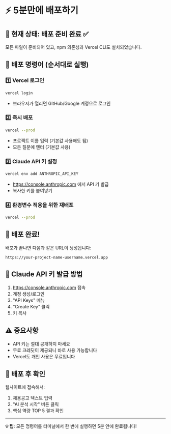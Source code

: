 # ⚡ 5분만에 배포하기

## 🎯 현재 상태: 배포 준비 완료 ✅

모든 파일이 준비되어 있고, npm 의존성과 Vercel CLI도 설치되었습니다.

## 🚀 배포 명령어 (순서대로 실행)

### 1️⃣ Vercel 로그인
```bash
vercel login
```
- 브라우저가 열리면 GitHub/Google 계정으로 로그인

### 2️⃣ 즉시 배포
```bash
vercel --prod
```
- 프로젝트 이름 입력 (기본값 사용해도 됨)
- 모든 질문에 엔터 (기본값 사용)

### 3️⃣ Claude API 키 설정
```bash
vercel env add ANTHROPIC_API_KEY
```
- https://console.anthropic.com 에서 API 키 발급
- 복사한 키를 붙여넣기

### 4️⃣ 환경변수 적용을 위한 재배포
```bash
vercel --prod
```

## 🔗 배포 완료!

배포가 끝나면 다음과 같은 URL이 생성됩니다:
```
https://your-project-name-username.vercel.app
```

## 📱 Claude API 키 발급 방법

1. https://console.anthropic.com 접속
2. 계정 생성/로그인
3. "API Keys" 메뉴
4. "Create Key" 클릭
5. 키 복사

## ⚠️ 중요사항

- API 키는 절대 공개하지 마세요
- 무료 크레딧이 제공되니 바로 사용 가능합니다
- Vercel도 개인 사용은 무료입니다

## 🎉 배포 후 확인

웹사이트에 접속해서:
1. 채용공고 텍스트 입력
2. "AI 분석 시작" 버튼 클릭
3. 핵심 역량 TOP 5 결과 확인

---

**💡 팁**: 모든 명령어를 터미널에서 한 번에 실행하면 5분 안에 완료됩니다!